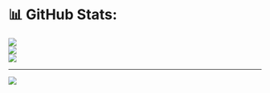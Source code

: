 # 📊 GitHub Stats:
![](https://github-readme-stats.vercel.app/api?username=Mayurhatte09&theme=shadow_red&hide_border=true&include_all_commits=true&count_private=false)<br/>
![](https://nirzak-streak-stats.vercel.app/?user=Mayurhatte09&theme=shadow_red&hide_border=true)<br/>
![](https://github-readme-stats.vercel.app/api/top-langs/?username=Mayurhatte09&theme=shadow_red&hide_border=true&include_all_commits=true&count_private=false&layout=compact)

---
[![](https://visitcount.itsvg.in/api?id=Mayurhatte09&icon=0&color=0)](https://visitcount.itsvg.in)

<!-- Proudly created with GPRM ( https://gprm.itsvg.in ) -->





